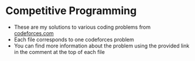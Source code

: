 # Competitive Programming
 * These are my solutions to various coding problems from [codeforces.com](http://codeforces.com)
 * Each file corresponds to one codeforces problem
 * You can find more information about the problem using the provided link in the comment at the top of each file